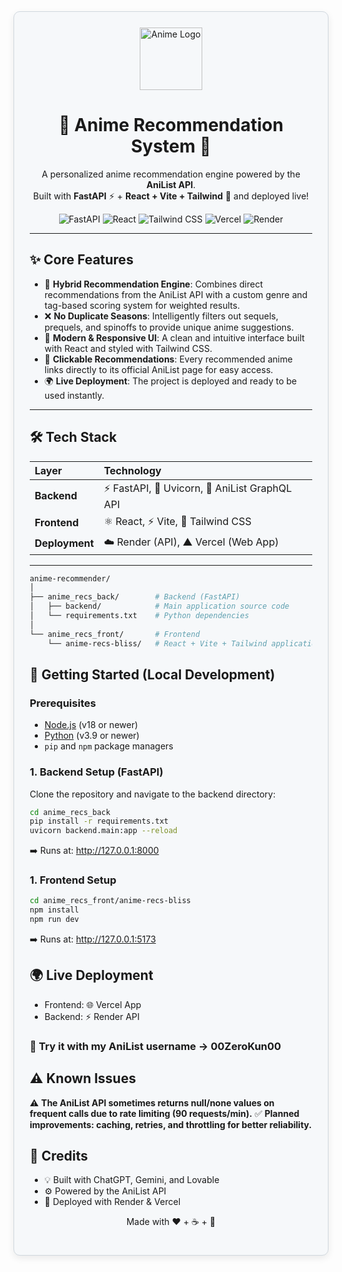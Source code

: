 <div style="background-color: #f6f8fa; border: 1px solid #d0d7de; border-radius: 10px; padding: 25px; box-shadow: 0 4px 12px rgba(0,0,0,0.08);">

<div align="center">
  <img src="https://upload.wikimedia.org/wikipedia/commons/7/7a/MyAnimeList_Logo.png" alt="Anime Logo" width="100"/>
</div>

<h1 align="center">🎌 Anime Recommendation System 🎌</h1>

<p align="center">
  A personalized anime recommendation engine powered by the <b>AniList API</b>.
  <br />
  Built with <b>FastAPI</b> ⚡ + <b>React + Vite + Tailwind</b> 🎨 and deployed live!
</p>

<p align="center">
  <img alt="FastAPI" src="https://img.shields.io/badge/FastAPI-005571?style=for-the-badge&logo=fastapi&logoColor=white"/>
  <img alt="React" src="https://img.shields.io/badge/React-20232A?style=for-the-badge&logo=react&logoColor=61DAFB"/>
  <img alt="Tailwind CSS" src="https://img.shields.io/badge/Tailwind_CSS-38B2AC?style=for-the-badge&logo=tailwind-css&logoColor=white"/>
  <img alt="Vercel" src="https://img.shields.io/badge/Vercel-000000?style=for-the-badge&logo=vercel&logoColor=white"/>
  <img alt="Render" src="https://img.shields.io/badge/Render-46E3B7?style=for-the-badge&logo=render&logoColor=white"/>
</p>

---

## ✨ Core Features

* 🎯 **Hybrid Recommendation Engine**: Combines direct recommendations from the AniList API with a custom genre and tag-based scoring system for weighted results.
* ❌ **No Duplicate Seasons**: Intelligently filters out sequels, prequels, and spinoffs to provide unique anime suggestions.
* 🎨 **Modern & Responsive UI**: A clean and intuitive interface built with React and styled with Tailwind CSS.
* 🔗 **Clickable Recommendations**: Every recommended anime links directly to its official AniList page for easy access.
* 🌍 **Live Deployment**: The project is deployed and ready to be used instantly.

---

## 🛠️ Tech Stack

| Layer      | Technology                                              |
| :--------- | :------------------------------------------------------ |
| **Backend** | ⚡ FastAPI, 🚀 Uvicorn, 📡 AniList GraphQL API           |
| **Frontend** | ⚛️ React, ⚡ Vite, 🎨 Tailwind CSS                        |
| **Deployment** | ☁️ Render (API), ▲ Vercel (Web App)                     |

---

```bash
anime-recommender/
│
├── anime_recs_back/        # Backend (FastAPI)
│   ├── backend/            # Main application source code
│   └── requirements.txt    # Python dependencies
│
└── anime_recs_front/       # Frontend
    └── anime-recs-bliss/   # React + Vite + Tailwind application
```
## 🚀 Getting Started (Local Development)

### **Prerequisites**

* [Node.js](https://nodejs.org/) (v18 or newer)
* [Python](https://www.python.org/) (v3.9 or newer)
* `pip` and `npm` package managers

### **1. Backend Setup (FastAPI)**

Clone the repository and navigate to the backend directory:

```bash
cd anime_recs_back
pip install -r requirements.txt
uvicorn backend.main:app --reload
```

➡️ Runs at: http://127.0.0.1:8000

### 1. Frontend Setup 

```bash
cd anime_recs_front/anime-recs-bliss
npm install
npm run dev
```

➡️ Runs at: http://127.0.0.1:5173

## 🌍 Live Deployment

* Frontend: 🌐 Vercel App 
* Backend: ⚡ Render API 

### 👤 Try it with my AniList username → 00ZeroKun00

## ⚠️ Known Issues

⚠️ **The AniList API sometimes returns null/none values on frequent calls due to rate limiting (90 requests/min).**
✅ **Planned improvements: caching, retries, and throttling for better reliability.**

## 🧠 Credits

* 💡 Built with ChatGPT, Gemini, and Lovable
* ⚙️ Powered by the AniList API
* 🚀 Deployed with Render & Vercel

<p align="center"> Made with ❤️ + ☕ + 🎌 </p>
